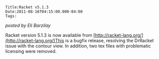 
    Title:Racket v5.1.3
    Date:2011-08-16T04:15:00.000-04:00
    Tags:

*posted by Eli Barzilay*

Racket version 5.1.3 is now available from  [http://racket-lang.org/](http://racket-lang.org/)This is a bugfix release, resolving the DrRacket issue with the contour view.  In addition, two tex files with problematic licensing were removed.